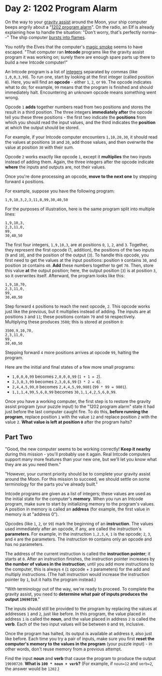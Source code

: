 # Day 2: 1202 Program Alarm

On the way to your [gravity assist] around the Moon, your ship computer beeps
angrily about a "[1202 program alarm]". On the radio, an Elf is already
explaining how to handle the situation: "Don't worry, that's perfectly norma--"
The ship computer [bursts into flames].

You notify the Elves that the computer's [magic smoke] seems to have escaped.
"That computer ran **Intcode** programs like the gravity assist program it was
working on; surely there are enough spare parts up there to build a new Intcode
computer!"

An Intcode program is a list of [integers] separated by commas (like
`1,0,0,3,99`). To run one, start by looking at the first integer (called
position `0`). Here, you will find an **opcode** - either `1`, `2`, or `99`. The
opcode indicates what to do; for example, `99` means that the program is
finished and should immediately halt. Encountering an unknown opcode means
something went wrong.

Opcode `1` **adds** together numbers read from two positions and stores the
result in a third position. The three integers **immediately after** the opcode
tell you these three positions - the first two indicate the **positions** from
which you should read the input values, and the third indicates the **position**
at which the output should be stored.

For example, if your Intcode computer encounters `1,10,20,30`, it should read
the values at positions `10` and `20`, add those values, and then overwrite the
value at position `30` with their sum.

Opcode `2` works exactly like opcode `1`, except it **multiplies** the two
inputs instead of adding them. Again, the three integers after the opcode
indicate **where** the inputs and outputs are, not their values.

Once you're done processing an opcode, **move to the next one** by stepping
forward `4` positions.

For example, suppose you have the following program:

```
1,9,10,3,2,3,11,0,99,30,40,50
```

For the purposes of illustration, here is the same program split into multiple
lines:

```
1,9,10,3,
2,3,11,0,
99,
30,40,50
```

The first four integers, `1,9,10,3`, are at positions `0`, `1`, `2`, and `3`.
Together, they represent the first opcode (1, addition), the positions of the
two inputs (`9` and `10`), and the position of the output (`3`). To handle this
opcode, you first need to get the values at the input positions: position `9`
contains `30`, and position `10` contains `40`. **Add** these numbers together
to get `70`. Then, store this value **at** the output position; here, the output
position (`3`) is at position `3`, so it overwrites itself. Afterward, the
program looks like this:

```
1,9,10,70,
2,3,11,0,
99,
30,40,50
```

Step forward `4` positions to reach the next opcode, `2`. This opcode works just
like the previous, but it multiplies instead of adding. The inputs are at
positions `3` and `11`; these positions contain `70` and `50` respectively.
Multiplying these produces `3500`; this is stored at position `0`:

```
3500,9,10,70,
2,3,11,0,
99,
30,40,50
```

Stepping forward `4` more positions arrives at opcode `99`, halting the program.

Here are the initial and final states of a few more small programs:

- `1,0,0,0,99` becomes `2,0,0,0,99` (`1 + 1 = 2`).
- `2,3,0,3,99` becomes `2,3,0,6,99` (`3 * 2 = 6`).
- `2,4,4,5,99,0` becomes `2,4,4,5,99,9801` (`99 * 99 = 9801`).
- `1,1,1,4,99,5,6,0,99` becomes `30,1,1,4,2,5,6,0,99`.

Once you have a working computer, the first step is to restore the gravity
assist program (your puzzle input) to the "1202 program alarm" state it had just
before the last computer caught fire. To do this, **before running the
program**, replace position `1` with the value `12` and replace position `2`
with the value `2`. **What value is left at position `0`** after the program
halts?

## Part Two

"Good, the new computer seems to be working correctly! **Keep it nearby** during
this mission - you'll probably use it again. Real Intcode computers support many
more features than your new one, but we'll let you know what they are as you
need them."

"However, your current priority should be to complete your gravity assist around
the Moon. For this mission to succeed, we should settle on some terminology for
the parts you've already built."

Intcode programs are given as a list of integers; these values are used as the
initial state for the computer's **memory**. When you run an Intcode program,
make sure to start by initializing memory to the program's values. A position in
memory is called an **address** (for example, the first value in memory is at
"address 0").

Opcodes (like `1`, `2`, or `99`) mark the beginning of an **instruction**. The
values used immediately after an opcode, if any, are called the instruction's
**parameters**. For example, in the instruction `1,2,3,4`, `1` is the opcode;
`2`, `3`, and `4` are the parameters. The instruction `99` contains only an
opcode and has no parameters.

The address of the current instruction is called the **instruction pointer**; it
starts at `0`. After an instruction finishes, the instruction pointer increases
by **the number of values in the instruction**; until you add more instructions
to the computer, this is always `4` (`1` opcode + `3` parameters) for the add
and multiply instructions. (The halt instruction would increase the instruction
pointer by `1`, but it halts the program instead.)

"With terminology out of the way, we're ready to proceed. To complete the
gravity assist, you need to **determine what pair of inputs produces the output
`19690720`**."

The inputs should still be provided to the program by replacing the values at
addresses `1` and `2`, just like before. In this program, the value placed in
address `1` is called the **noun**, and the value placed in address `2` is
called the **verb**. Each of the two input values will be between `0` and `99`,
inclusive.

Once the program has halted, its output is available at address `0`, also just
like before. Each time you try a pair of inputs, make sure you first **reset the
computer's memory to the values in the program** (your puzzle input) - in other
words, don't reuse memory from a previous attempt.

Find the input **noun** and **verb** that cause the program to produce the
output `19690720`. **What is `100 * noun + verb`?** (For example, if `noun=12`
and `verb=2`, the answer would be `1202`.)

[gravity assist]: https://en.wikipedia.org/wiki/Gravity_assist
[1202 program alarm]: https://www.hq.nasa.gov/alsj/a11/a11.landing.html#1023832
[bursts into flames]: https://en.wikipedia.org/wiki/Halt_and_Catch_Fire
[magic smoke]: https://en.wikipedia.org/wiki/Magic_smoke
[integers]: https://en.wikipedia.org/wiki/Integer